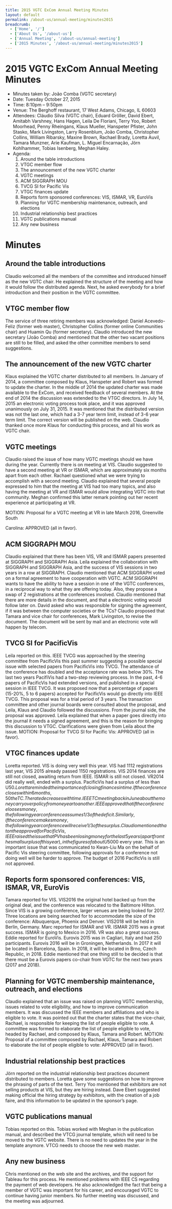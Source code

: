 ```yaml
---
title: 2015 VGTC ExCom Annual Meeting Minutes
layout: default
permalink: /about-us/annual-meeting/minutes2015
breadcrumb:
  - ['Home', '/']
  - ['About Us', '/about-us']
  - ['Annual Meeting', '/about-us/annual-meeting']
  - ['2015 Minutes', '/about-us/annual-meeting/minutes2015']
---
```


# 2015 VGTC ExCom Annual Meeting Minutes

* Minutes taken by: João Comba (VGTC secretary)
* Date: Tuesday October 27, 2015
* Time: 8:10pm – 9:50pm
* Venue: The Berghoff restaurant, 17 West Adams, Chicago, IL 60603
* Attendees: Cláudio Silva (VGTC chair), Eduard Gröller, David Ebert, Amitabh Varshney,
Hans Hagen, Leila De Floriani, Terry Yoo, Robert Moorhead, Penny Rheingans, Klaus
Mueller, Hanspeter Pfister, John Stasko, Mark Livingston, Larry Rosenblum, João Comba,
Christopher Collins, William Ribarsky, Maxine Brown, Rachael Brady, Loretta Auvil,
Tamara Munzner, Arie Kaufman, L. Miguel Encarnação, Jörn Kohlhammer, Tobias
Isenberg, Meghan Haley.
* Agenda:
  1. Around the table introductions
  2. VTGC member flow
  3. The announcement of the new VGTC charter
  4. VGTC meetings
  5. ACM SIGGRAPH MOU
  6. TVCG SI for Pacific Vis
  7. VTGC finances update
  8. Reports form sponsored conferences: VIS, ISMAR, VR, EuroVis
  9. Planning for VGTC membership maintenance, outreach, and elections
  10. Industrial relationship best practices
  11. VGTC publications manual
  12. Any new business

# Minutes

## Around the table introductions

Claudio welcomed all the members of the committee and introduced himself as the new
VGTC chair. He explained the structure of the meeting and how it would follow the
distributed agenda. Next, he asked everybody for a brief introduction and their position
in the VGTC committee.

## VTGC member flow

The service of three retiring members was acknowledged: Daniel Acevedo-Feliz (former
web master), Christopher Collins (former online Communities chair) and Huamin Qu
(former secretary). Claudio introduced the new secretary (João Comba) and mentioned
that the other two vacant positions are still to be filled, and asked the other committee
members to send suggestions.

## The announcement of the new VGTC charter

Klaus explained the VGTC charter distributed to all members. In January of 2014, a
committee composed by Klaus, Hanspeter and Robert was formed to update the charter.
In the middle of 2014 the updated charter was made available to the ExCom, and
received feedback of several members. At the end of 2014 the discussion was extended
to the VTGC directors. In July 14, 2015 an electronic voting process took place, and it
was approved unanimously on July 31, 2015. It was mentioned that the distributed
version was not the last one, which had a 3-7 year term limit, instead of 3-6 year term
limit. The correct version will be published on the web. Claudio thanked once more
Klaus for conducting this process, and all his work as VGTC chair.

## VGTC meetings

Claudio raised the issue of how many VGTC meetings should we have during the year.
Currently there is on meeting at VIS. Claudio suggested to have a second meeting at VR
or ISMAR, which are approximately six months apart from each other. Rachael
questioned what we were trying to accomplish with a second meeting. Claudio
explained that several people expressed to him that the meeting at VIS had too many
topics, and also having the meeting at VR and ISMAR would allow integrating VGTC into
that community. Meghan confirmed this latter remark pointing out her recent
experience at participating at VR.

MOTION: Proposal for a VGTC meeting at VR in late March 2016, Greenville South

Carolina: APPROVED (all in favor).

## ACM SIGGRAPH MOU

Claudio explained that there has been VIS, VR and ISMAR papers presented at
SIGGRAPH and SIGGRAPH Asia. Leila explained the collaboration with SIGGRAPH and
SIGGRAPH Asia, and the success of VIS sessions in two years in a row at SIGGRAPH.
Claudio mentioned that ACM SIGGRAPH voted on a formal agreement to have
cooperation with VGTC. ACM SIGGRAPH wants to have the ability to have a session in
one of the VGTC conferences, in a reciprocal way to what they are offering today. Also,
they propose a swap of 2 registrations at the conferences involved. Claudio mentioned
that there are more details in the document, and that a electronic voting would follow
later on. David asked who was responsible for signing the agreement, if it was between
the computer societies or the TCs? Claudio proposed that Tamara and vice chair for
conferences, Mark Livingston, to revise the document. The document will be sent by
mail and an electronic vote will happen by telecom.

## TVCG SI for PacificVis

Leila reported on this. IEEE TVCG was approached by the steering committee from
PacificVis this past summer suggesting a possible special issue with selected papers from
PacificVis into TVCG. The attendance of the conference has doubled and the acceptance
rate was below 30%. The last two years PacifiVis had a two-step reviewing process. In
the past, 4-6 papers of PacificVis had extended versions, and published in a special
session in IEEE TVCG. It was proposed now that a percentage of papers (15-20%, 5 to 6
papers) accepted for PacificVis would go directly into IEEE TVCG. This proposal was for a
trial period of 3 years. The transaction committee and other journal boards were
consulted about the proposal, and Leila, Klaus and Claudio followed the discussions.
From the journal side, the proposal was approved. Leila explained that when a paper
goes directly into the journal it needs a signed agreement, and this is the reason for
bringing this discussion to VTGC. Clarifications were given from Leila about the issue.
MOTION: Proposal for TVCG SI for Pacific Vis: APPROVED (all in favor).

## VTGC finances update

Loretta reported. VIS is doing very well this year. VIS had 1112 registrations last year, VIS
2015 already passed 1150 registrations. VIS 2014 finances are still not closed, awaiting
return from IEEE. ISMAR is still not closed. VR2014 did really well, ended with a surplus.
PacificVis had a surplus of less than U$50. Loretta reminded the importance of closing
finances in time. If the conference closes within 6 months, 50% of the surplus goes to
the TC. The rate decreases with time. IEEE TC meeting back in June about the money
carry over policy from one year to another. IEEE approved that if the conference looses
money, the following year conference assumes 1/3 of the deficit. Similarly, if the
conference makes money, the following year conference will receive 1/3 of the surplus.
Claudio mentioned that on the approval for Pacific Vis, IEEE raised the issue that PV has
been losing money for the last 5 years (apart from the small surplus of this year), in the
figures of about U$5000 every year. This is an important issue that was communicated
to Kwan-Liu Ma on the behalf of Pacific Vis steering committee, following approvals for
a conference not doing well will be harder to approve. The budget of 2016 PacificVis is
still not approved.

## Reports form sponsored conferences: VIS, ISMAR, VR, EuroVis

Tamara reported for VIS. VIS2016 the original hotel backed up from the original deal,
and the conference was relocated to the Baltimore Hilton. Since VIS is a growing
conference, larger venues are being looked for 2017. Three locations are being searched
for to accommodate the size of the conference: Albuquerque, Phoenix and Denver.
VIS2018 will be held in Berlin, Germany. Marc reported for ISMAR and VR. ISMAR 2015
was a great success. ISMAR is going to Mexico in 2016. VR was also a great success.
Eddie reported for EuroVis. Eurovis 2015 was in Cagliari, Italy and had 250 participants.
Eurovis 2016 will be in Groningen, Netherlands. In 2017 it will be located in Barcelona,
Spain. In 2018, it will be located in Brno, Czech Republic, in 2018. Eddie mentioned that
one thing still to be decided is that there must be a Eurovis papers co-chair from VGTC
for the next two years (2017 and 2018).

## Planning for VGTC membership maintenance, outreach, and elections

Claudio explained that an issue was raised on planning VGTC membership, issues related
to vote eligibility, and how to improve communication members. It was discussed the
IEEE members and affiliations and who is eligible to vote. It was pointed out that the
charter states that the vice-chair, Rachael, is responsible for keeping the list of people
eligible to vote. A committee was formed to elaborate the list of people eligible to vote,
headed by Rachael, and composed by Klaus, Tamara and Robert.
MOTION: Proposal of a committee composed by Rachael, Klaus, Tamara and Robert to
elaborate the list of people eligible to vote: APPROVED (all in favor).

## Industrial relationship best practices

Jörn reported on the industrial relationship best practices document distributed to
members. Loretta gave some suggestions on how to improve the phrasing of parts of
the text. Terry Yoo mentioned that exhibitors are not selling products at VIS, but they
are hiring instead. Dave Ebert suggested making official the hiring strategy by exhibitors,
with the creation of a job faire, and this information to be updated in the sponsor’s page.

## VGTC publications manual

Tobias reported on this. Tobias worked with Meghan in the publication manual, and
described the VTCG journal template, which will need to be moved to the VGTC website.
There is no need to updates the year in the template anymore. VTCG needs to choose
the new web master.

## Any new business

Chris mentioned on the web site and the archives, and the support for Tableau for this
process. He mentioned problems with IEEE CS regarding the payment of web developers.
He also acknowledged the fact that being a member of VGTC was important for his
career, and encouraged VGTC to continue having junior members. No further meeting
was discussed, and the meeting was adjourned.
